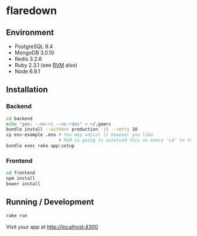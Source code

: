 # flaredown

## Environment

* PostgreSQL 9.4
* MongoDB 3.0.10
* Redis 3.2.6
* Ruby 2.3.1 (see [RVM](https://rvm.io/) also)
* Node 6.9.1

## Installation

### Backend

```bash
cd backend
echo "gem: --no-ri --no-rdoc" > ~/.gemrc
bundle install --without production -j5 --retry 10
cp env-example .env # You may adjust it however you like
                    # RVM is going to autoload this on every 'cd' to the dirrectory
bundle exec rake app:setup
```

### Frontend

```bash
cd frontend
npm install
bower install
```

## Running / Development

```bash
rake run
```

Visit your app at [http://localhost:4300](http://localhost:4300)

